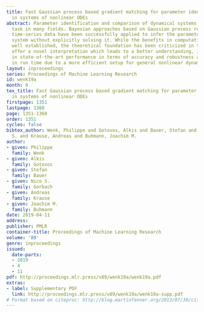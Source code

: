 ```yaml
---
title: Fast Gaussian process based gradient matching for parameter identification
  in systems of nonlinear ODEs
abstract: Parameter identification and comparison of dynamical systems is a challenging
  task in many fields. Bayesian approaches based on Gaussian process regression over
  time-series data have been successfully applied to infer the parameters of a dynamical
  system without explicitly solving it. While the benefits in computational cost are
  well established, the theoretical foundation has been criticized in the past. We
  offer a novel interpretation which leads to a better understanding, improvements
  in state-of-the-art performance in terms of accuracy and robustness and a decrease
  in run time due to a more efficient setup for general nonlinear dynamical systems.
layout: inproceedings
series: Proceedings of Machine Learning Research
id: wenk19a
month: 0
tex_title: Fast Gaussian process based gradient matching for parameter identification
  in systems of nonlinear ODEs
firstpage: 1351
lastpage: 1360
page: 1351-1360
order: 1351
cycles: false
bibtex_author: Wenk, Philippe and Gotovos, Alkis and Bauer, Stefan and Gorbach, Nico
  S. and Krause, Andreas and Buhmann, Joachim M.
author:
- given: Philippe
  family: Wenk
- given: Alkis
  family: Gotovos
- given: Stefan
  family: Bauer
- given: Nico S.
  family: Gorbach
- given: Andreas
  family: Krause
- given: Joachim M.
  family: Buhmann
date: 2019-04-11
address: 
publisher: PMLR
container-title: Proceedings of Machine Learning Research
volume: '89'
genre: inproceedings
issued:
  date-parts:
  - 2019
  - 4
  - 11
pdf: http://proceedings.mlr.press/v89/wenk19a/wenk19a.pdf
extras:
- label: Supplementary PDF
  link: http://proceedings.mlr.press/v89/wenk19a/wenk19a-supp.pdf
# Format based on citeproc: http://blog.martinfenner.org/2013/07/30/citeproc-yaml-for-bibliographies/
---
```

